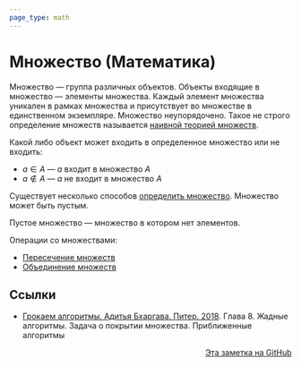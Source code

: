 ```yaml
---
page_type: math
---
```

# Множество (Математика)

Множество — группа различных объектов. Объекты входящие в множество — элементы множества. Каждый элемент множества уникален в рамках множества и присутствует во множестве в единственном экземпляре. Множество неупорядочено. Такое не строго определение множеств называется [наивной теорией множеств](20221101230826.md).

Какой либо объект может входить в определенное множество или не входить:

* $a \in A$ — $a$ входит в множество $A$
* $a \notin A$ — $a$ не входит в множество $A$

Существует несколько способов [определить множество](20221031234358.md). Множество может быть пустым.

Пустое множество — множество в котором нет элементов.

Операции со множествами:

* [Пересечение множеств](20221102002259.md)
* [Объединение множеств](20221106003014.md)

## Ссылки

- [Грокаем алгоритмы. Адитья Бхаргава. Питер. 2018](BhargavaGrokaemAlgoritmy2018.md). Глава 8. Жадные алгоритмы. Задача о покрытии множества. Приближенные алгоритмы


<p v-pre style="text-align: right">
  <a href="https://github.com/Kverde/algorithms/blob/main/source/20221031233633.md">
  Эта заметка на GitHub
  </a>
</p>
